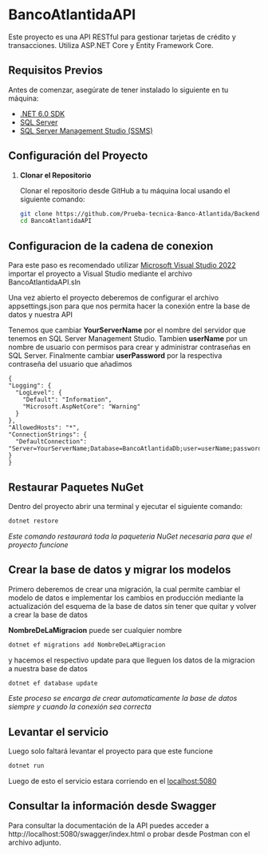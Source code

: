 # BancoAtlantidaAPI

Este proyecto es una API RESTful para gestionar tarjetas de crédito y transacciones. Utiliza ASP.NET Core y Entity Framework Core.

## Requisitos Previos

Antes de comenzar, asegúrate de tener instalado lo siguiente en tu máquina:

- [.NET 6.0 SDK](https://dotnet.microsoft.com/download/dotnet/6.0)
- [SQL Server](https://www.microsoft.com/en-us/sql-server/sql-server-downloads)
- [SQL Server Management Studio (SSMS)](https://aka.ms/ssmsfullsetup) 

## Configuración del Proyecto

1. **Clonar el Repositorio**

   Clonar el repositorio desde GitHub a tu máquina local usando el siguiente comando:

   ```bash
   git clone https://github.com/Prueba-tecnica-Banco-Atlantida/Backend
   cd BancoAtlantidaAPI

   
## Configuracion de la cadena de conexion
Para este paso es recomendado utilizar [Microsoft Visual Studio 2022](https://visualstudio.microsoft.com/es/vs/)
importar el proyecto a Visual Studio mediante el archivo BancoAtlantidaAPI.sln 

Una vez abierto el proyecto deberemos de configurar el archivo appsettings.json para que nos permita hacer la conexión entre la base de datos y nuestra API

Tenemos que cambiar **YourServerName** por el nombre del servidor que tenemos en SQL Server Management Studio.
Tambien **userName** por un nombre de usuario con permisos para crear y administrar contraseñas en SQL Server.
Finalmente cambiar **userPassword** por la respectiva contraseña del usuario que añadimos



  ```code
{
  "Logging": {
    "LogLevel": {
      "Default": "Information",
      "Microsoft.AspNetCore": "Warning"
    }
  },
  "AllowedHosts": "*",
  "ConnectionStrings": {
    "DefaultConnection": "Server=YourServerName;Database=BancoAtlantidaDb;user=userName;password=userPassword;Trusted_Connection=True;TrustServerCertificate=True;"
  }
}

```

## Restaurar Paquetes NuGet
Dentro del proyecto abrir una terminal y ejecutar el siguiente comando:
```bash
dotnet restore
```
*Este comando restaurará toda la paqueteria NuGet necesaria para que el proyecto funcione*



## Crear la base de datos y migrar los modelos

Primero deberemos de crear una migración, la cual permite cambiar el modelo de datos e implementar los cambios en producción mediante la actualización del esquema de la base de datos sin tener que quitar y volver a crear la base de datos

**NombreDeLaMigracion** puede ser cualquier nombre

```bash
dotnet ef migrations add NombreDeLaMigracion
```
y hacemos el respectivo update para que lleguen los datos de la migracion a nuestra base de datos

```bash
dotnet ef database update
```
*Este proceso se encarga de crear automaticamente la base de datos siempre y cuando la conexión sea correcta*

## Levantar el servicio
Luego solo faltará levantar el proyecto para que este funcione

```bash
dotnet run
```

Luego de esto el servicio estara corriendo en el [localhost:5080](http://localhost:5080)

## Consultar la información desde Swagger

Para consultar la documentación de la API puedes acceder a http://localhost:5080/swagger/index.html o probar desde Postman con el archivo adjunto.




